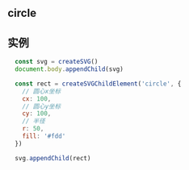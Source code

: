 ## circle

实例
----------

```javascript
  const svg = createSVG()
  document.body.appendChild(svg)

  const rect = createSVGChildElement('circle', {
    // 圆心x坐标
    cx: 100,
    // 圆心y坐标
    cy: 100,
    // 半径
    r: 50,
    fill: '#fdd'
  })

  svg.appendChild(rect)
```
